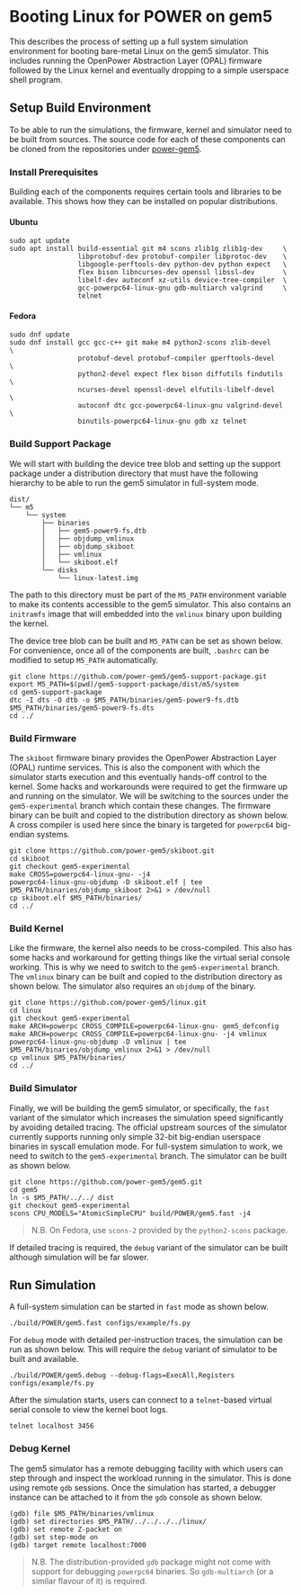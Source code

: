 # Booting Linux for POWER on gem5

This describes the process of setting up a full system simulation environment
for booting bare-metal Linux on the gem5 simulator. This includes running the
OpenPower Abstraction Layer (OPAL) firmware followed by the Linux kernel and
eventually dropping to a simple userspace shell program.

## Setup Build Environment

To be able to run the simulations, the firmware, kernel and simulator need to
be built from sources. The source code for each of these components can be
cloned from the repositories under [power-gem5](https://github.com/power-gem5).

### Install Prerequisites

Building each of the components requires certain tools and libraries to be
available. This shows how they can be installed on popular distributions.

#### Ubuntu

```
sudo apt update
sudo apt install build-essential git m4 scons zlib1g zlib1g-dev     \
                 libprotobuf-dev protobuf-compiler libprotoc-dev    \
                 libgoogle-perftools-dev python-dev python expect   \
                 flex bison libncurses-dev openssl libssl-dev       \
                 libelf-dev autoconf xz-utils device-tree-compiler  \
                 gcc-powerpc64-linux-gnu gdb-multiarch valgrind     \
                 telnet
```

#### Fedora

```
sudo dnf update
sudo dnf install gcc gcc-c++ git make m4 python2-scons zlib-devel     \
                 protobuf-devel protobuf-compiler gperftools-devel    \
                 python2-devel expect flex bison diffutils findutils  \
                 ncurses-devel openssl-devel elfutils-libelf-devel    \
                 autoconf dtc gcc-powerpc64-linux-gnu valgrind-devel  \
                 binutils-powerpc64-linux-gnu gdb xz telnet
```

### Build Support Package

We will start with building the device tree blob and setting up the support
package under a distribution directory that must have the following hierarchy
to be able to run the gem5 simulator in full-system mode.

```
dist/
└── m5
    └── system
        ├── binaries
        │   ├── gem5-power9-fs.dtb
        │   ├── objdump_vmlinux
        │   ├── objdump_skiboot
        │   ├── vmlinux
        │   └── skiboot.elf
        └── disks
            └── linux-latest.img
```

The path to this directory must be part of the `M5_PATH` environment variable
to make its contents accessible to the gem5 simulator. This also contains an
`initramfs` image that will embedded into the `vmlinux` binary upon building
the kernel.

The device tree blob can be built and `M5_PATH` can be set as shown below.
For convenience, once all of the components are built, `.bashrc` can be
modified to setup `M5_PATH` automatically.

```
git clone https://github.com/power-gem5/gem5-support-package.git
export M5_PATH=$(pwd)/gem5-support-package/dist/m5/system
cd gem5-support-package
dtc -I dts -O dtb -o $M5_PATH/binaries/gem5-power9-fs.dtb $M5_PATH/binaries/gem5-power9-fs.dts
cd ../
```

### Build Firmware

The `skiboot` firmware binary provides the OpenPower Abstraction Layer (OPAL)
runtime services. This is also the component with which the simulator starts
execution and this eventually hands-off control to the kernel. Some hacks and
workarounds were required to get the firmware up and running on the simulator.
We will be switching to the sources under the `gem5-experimental` branch which
contain these changes. The firmware binary can be built and copied to the
distribution directory as shown below. A cross compiler is used here since the
binary is targeted for `powerpc64` big-endian systems.

```
git clone https://github.com/power-gem5/skiboot.git
cd skiboot
git checkout gem5-experimental
make CROSS=powerpc64-linux-gnu- -j4
powerpc64-linux-gnu-objdump -D skiboot.elf | tee $M5_PATH/binaries/objdump_skiboot 2>&1 > /dev/null
cp skiboot.elf $M5_PATH/binaries/
cd ../
```

### Build Kernel

Like the firmware, the kernel also needs to be cross-compiled. This also has
some hacks and workaround for getting things like the virtual serial console
working. This is why we need to switch to the `gem5-experimental` branch.
The `vmlinux` binary can be built and copied to the distribution directory as
shown below. The simulator also requires an `objdump` of the binary.

```
git clone https://github.com/power-gem5/linux.git
cd linux
git checkout gem5-experimental
make ARCH=powerpc CROSS_COMPILE=powerpc64-linux-gnu- gem5_defconfig
make ARCH=powerpc CROSS_COMPILE=powerpc64-linux-gnu- -j4 vmlinux
powerpc64-linux-gnu-objdump -D vmlinux | tee $M5_PATH/binaries/objdump_vmlinux 2>&1 > /dev/null
cp vmlinux $M5_PATH/binaries/
cd ../
```

### Build Simulator

Finally, we will be building the gem5 simulator, or specifically, the `fast`
variant of the simulator which increases the simulation speed significantly
by avoiding detailed tracing. The official upstream sources of the simulator
currently supports running only simple 32-bit big-endian userspace binaries
in syscall emulation mode. For full-system simulation to work, we need to
switch to the `gem5-experimental` branch. The simulator can be built as shown
below.

```
git clone https://github.com/power-gem5/gem5.git
cd gem5
ln -s $M5_PATH/../../ dist
git checkout gem5-experimental
scons CPU_MODELS="AtomicSimpleCPU" build/POWER/gem5.fast -j4
```

> N.B. On Fedora, use `scons-2` provided by the `python2-scons` package.

If detailed tracing is required, the `debug` variant of the simulator can be
built although simulation will be far slower.

## Run Simulation

A full-system simulation can be started in `fast` mode as shown below.

```
./build/POWER/gem5.fast configs/example/fs.py
```

For `debug` mode with detailed per-instruction traces, the simulation can be
run as shown below. This will require the `debug` variant of simulator to be
built and available.

```
./build/POWER/gem5.debug --debug-flags=ExecAll,Registers configs/example/fs.py
```

After the simulation starts, users can connect to a `telnet`-based virtual
serial console to view the kernel boot logs.

```
telnet localhost 3456
```

### Debug Kernel

The gem5 simulator has a remote debugging facility with which users can step
through and inspect the workload running in the simulator. This is done using
remote `gdb` sessions. Once the simulation has started, a debugger instance
can be attached to it from the `gdb` console as shown below.

```
(gdb) file $M5_PATH/binaries/vmlinux
(gdb) set directories $M5_PATH/../../../../linux/
(gdb) set remote Z-packet on
(gdb) set step-mode on
(gdb) target remote localhost:7000
```

> N.B. The distribution-provided `gdb` package might not come with support
  for debugging `powerpc64` binaries. So `gdb-multiarch` (or a similar
  flavour of it) is required.

